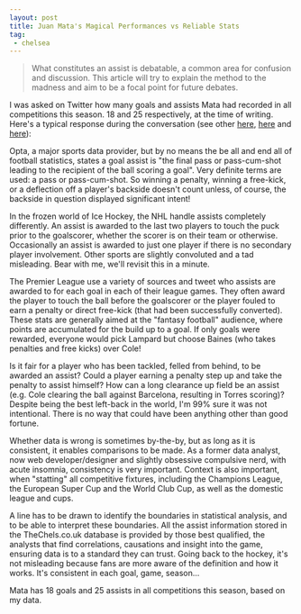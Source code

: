 ```yaml
---
layout: post
title: Juan Mata's Magical Performances vs Reliable Stats
tag:
 - chelsea
---
```

 
> What constitutes an assist is debatable, a common area for confusion and discussion. This article will try to explain the method to the madness and aim to be a focal point for future debates.

I was asked on Twitter how many goals and assists Mata had recorded in all competitions this season. 18 and 25 respectively, at the time of writing. Here's a typical response during the conversation (see other [here](https://twitter.com/ShriCFC/status/320859402951331840), [here](https://twitter.com/Karaki91/status/320848320467709952) and [here](https://twitter.com/malharcfc08/status/320847704349609984)):

Opta, a major sports data provider, but by no means the be all and end all of football statistics, states a goal assist is "the final pass or pass-cum-shot leading to the recipient of the ball scoring a goal". Very definite terms are used: a pass or pass-cum-shot. So winning a penalty, winning a free-kick, or a deflection off a player's backside doesn't count unless, of course, the backside in question displayed significant intent!

In the frozen world of Ice Hockey, the NHL handle assists completely differently. An assist is awarded to the last two players to touch the puck prior to the goalscorer, whether the scorer is on their team or otherwise. Occasionally an assist is awarded to just one player if there is no secondary player involvement. Other sports are slightly convoluted and a tad misleading. Bear with me, we'll revisit this in a minute.

The Premier League use a variety of sources and tweet who assists are awarded to for each goal in each of their league games. They often award the player to touch the ball before the goalscorer or the player fouled to earn a penalty or direct free-kick (that had been successfully converted). These stats are generally aimed at the "fantasy football" audience, where points are accumulated for the build up to a goal. If only goals were rewarded, everyone would pick Lampard but choose Baines (who takes penalties and free kicks) over Cole!

Is it fair for a player who has been tackled, felled from behind, to be awarded an assist? Could a player earning a penalty step up and take the penalty to assist himself? How can a long clearance up field be an assist (e.g. Cole clearing the ball against Barcelona, resulting in Torres scoring)? Despite being the best left-back in the world, I'm 99% sure it was not intentional. There is no way that could have been anything other than good fortune.

Whether data is wrong is sometimes by-the-by, but as long as it is consistent, it enables comparisons to be made. As a former data analyst, now web developer/designer and slightly obsessive compulsive nerd, with acute insomnia, consistency is very important. Context is also important, when "statting" all competitive fixtures, including the Champions League, the European Super Cup and the World Club Cup, as well as the domestic league and cups.

A line has to be drawn to identify the boundaries in statistical analysis, and to be able to interpret these boundaries. All the assist information stored in the TheChels.co.uk database is provided by those best qualified, the analysts that find correlations, causations and insight into the game, ensuring data is to a standard they can trust. Going back to the hockey, it's not misleading because fans are more aware of the definition and how it works. It's consistent in each goal, game, season...

Mata has 18 goals and 25 assists in all competitions this season, based on my data.
